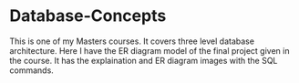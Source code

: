 # Database-Concepts
This is one of my Masters courses. It covers three level database architecture. Here I have the ER diagram model of the final project given in the course. It has the explaination and ER diagram images with the SQL commands.
